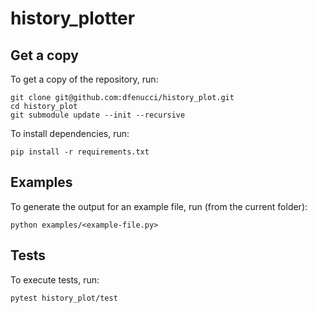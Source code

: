 # history_plotter

## Get a copy
To get a copy of the repository, run:
```
git clone git@github.com:dfenucci/history_plot.git
cd history_plot
git submodule update --init --recursive
```

To install dependencies, run:
```
pip install -r requirements.txt
```

## Examples
To generate the output for an example file, run (from the current folder):
```
python examples/<example-file.py>
```

## Tests
To execute tests, run:
```
pytest history_plot/test
```
